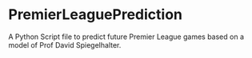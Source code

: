 # PremierLeaguePrediction
A Python Script file to predict future Premier League games based on a model of Prof David Spiegelhalter.
